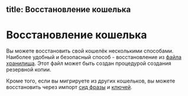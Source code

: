 title: Восстановление кошелька
---

# Восстановление кошелька

Вы можете восстановить свой кошелёк несколькими способами. Наиболее удобный и безопасный способ - восстановление из [файла хранилища](/ui/restore/restore_wallet_keystore). Этот файл может быть создан процедурой создания резервной копии.

Кроме того, если вы мигрируете из других кошельков, вы можете восстановить через импорт [сид фразы](/ru/ui/restore/restore_wallet_seed) и [ключей](/ru/ui/restore/restore_wallet_keys).
